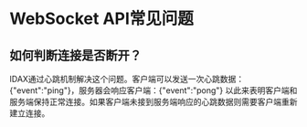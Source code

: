 # WebSocket API常见问题

## 如何判断连接是否断开？

IDAX通过心跳机制解决这个问题。客户端可以发送一次心跳数据：{"event":"ping"}，服务器会响应客户端：{"event":"pong"} 以此来表明客户端和服务端保持正常连接。如果客户端未接到服务端响应的心跳数据则需要客户端重新建立连接。